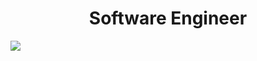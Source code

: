 
<h1 align="center">Software Engineer</h1>
 <img src="https://www.codewars.com/users/Pantal-pl/badges/large" />



